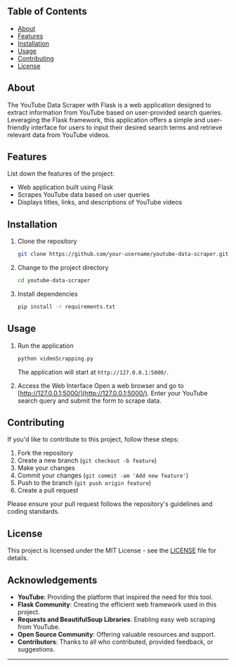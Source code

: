 
## Table of Contents

- [About](#about)
- [Features](#features)
- [Installation](#installation)
- [Usage](#usage)
- [Contributing](#contributing)
- [License](#license)

## About

The YouTube Data Scraper with Flask is a web application designed to extract information from YouTube based on user-provided search queries. Leveraging the Flask framework, this application offers a simple and user-friendly interface for users to input their desired search terms and retrieve relevant data from YouTube videos.

## Features

List down the features of the project:

- Web application built using Flask
- Scrapes YouTube data based on user queries
- Displays titles, links, and descriptions of YouTube videos

## Installation

1. Clone the repository
    ```bash
    git clone https://github.com/your-username/youtube-data-scraper.git
    ```

2. Change to the project directory
    ```bash
    cd youtube-data-scraper
    ```

3. Install dependencies
    ```bash
    pip install -r requirements.txt
    ```

## Usage

1. Run the application
    ```bash
    python videoScrapping.py
    ```
    The application will start at `http://127.0.0.1:5000/`.

2. Access the Web Interface
    Open a web browser and go to [http://127.0.0.1:5000/](http://127.0.0.1:5000/).
    Enter your YouTube search query and submit the form to scrape data.

## Contributing

If you'd like to contribute to this project, follow these steps:

1. Fork the repository
2. Create a new branch (`git checkout -b feature`)
3. Make your changes
4. Commit your changes (`git commit -am 'Add new feature'`)
5. Push to the branch (`git push origin feature`)
6. Create a pull request

Please ensure your pull request follows the repository's guidelines and coding standards.

## License

This project is licensed under the MIT License - see the [LICENSE](LICENSE) file for details.

## Acknowledgements

- **YouTube**: Providing the platform that inspired the need for this tool.
- **Flask Community**: Creating the efficient web framework used in this project.
- **Requests and BeautifulSoup Libraries**: Enabling easy web scraping from YouTube.
- **Open Source Community**: Offering valuable resources and support.
- **Contributors**: Thanks to all who contributed, provided feedback, or suggestions.

---
